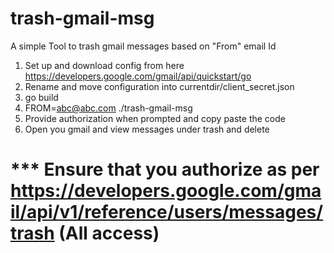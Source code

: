 # trash-gmail-msg
A simple Tool to trash gmail messages based on "From" email Id

1. Set up and download config from here https://developers.google.com/gmail/api/quickstart/go
2. Rename and move configuration into currentdir/client_secret.json
3. go build
4. FROM=abc@abc.com ./trash-gmail-msg
5. Provide authorization when prompted and copy paste the code
5. Open you gmail and view messages under trash and delete

# *** Ensure that you authorize as per https://developers.google.com/gmail/api/v1/reference/users/messages/trash (All access) 
